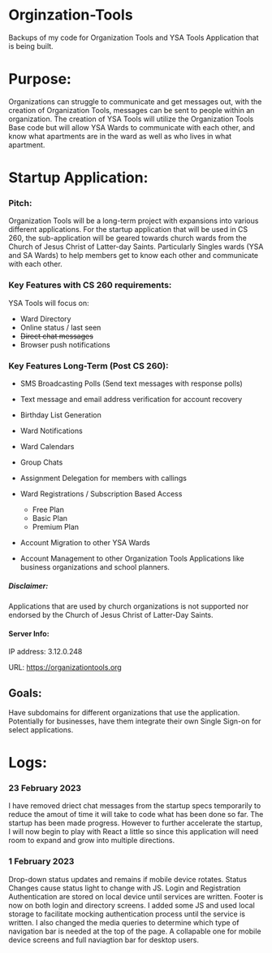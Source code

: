 # Orginzation-Tools
Backups of my code for Organization Tools and YSA Tools Application that is being built.
# Purpose:
Organizations can struggle to communicate and get messages out, with the creation of Organization Tools, messages can be sent to people within an organization.
The creation of YSA Tools will utilize the Organization Tools Base code but will allow YSA Wards to communicate with each other, and know what apartments are in the ward as well as who lives in what apartment.

# Startup Application:
### Pitch:
Organization Tools will be a long-term project with expansions into various different applications.
For the startup application that will be used in CS 260, the sub-application will be geared towards church wards from the Church of Jesus Christ of Latter-day Saints. Particularly Singles wards (YSA and SA Wards) to help members get to know each other and communicate with each other.

### Key Features with CS 260 requirements:
YSA Tools will focus on:
* Ward Directory
* Online status / last seen
* ~~Direct chat messages~~
* Browser push notifications 

### Key Features Long-Term (Post CS 260):
* SMS Broadcasting Polls (Send text messages with response polls)
* Text message and email address verification for account recovery
* Birthday List Generation
* Ward Notifications
* Ward Calendars
* Group Chats
* Assignment Delegation for members with callings

* Ward Registrations / Subscription Based Access
  * Free Plan
  * Basic Plan
  * Premium Plan
* Account Migration to other YSA Wards
* Account Management to other Organization Tools Applications like business organizations and school planners.

##### Disclaimer:
Applications that are used by church organizations is not supported nor endorsed by the Church of Jesus Christ of Latter-Day Saints.


#### Server Info:
IP address: 3.12.0.248

URL: https://organizationtools.org

## Goals:
Have subdomains for different organizations that use the application. Potentially for businesses, have them integrate their own Single Sign-on for select applications.

# Logs:
### 23 February 2023
I have removed driect chat messages from the startup specs temporarily to reduce the amout of time it will take to code what has been done so far.
The startup has been made progress. However to further accelerate the startup, I will now begin to play with React a little so since this application will need room to expand and grow into multiple directions.

### 1 February 2023
Drop-down status updates and remains if mobile device rotates.
Status Changes cause status light to change with JS.
Login and Registration Authentication are stored on local device until services are written.
Footer is now on both login and directory screens.
I added some JS and used local storage to facilitate mocking authentication process until the service is written. I also changed the media queries to determine which type of navigation bar is needed at the top of the page. A collapable one for mobile device screens and full naviagtion bar for desktop users.
